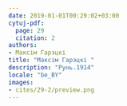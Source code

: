 ```yaml
---
date: 2019-01-01T00:29:02+03:00
cytuj-pdf:
  page: 29
  citation: 2
authors:
- Максім Гарэцкі 
title: "Максім Гарэцкі "
description: "Рунь.1914"
locale: "be_BY"
images:
- cites/29-2/preview.png
---
```

